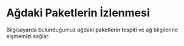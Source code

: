 # Ağdaki Paketlerin İzlenmesi  
Bilgisayarda bulunduğumuz ağdaki paketlerin tespiti ve ağ bilgilerine eişmemizi sağlar.
